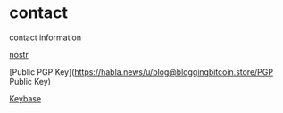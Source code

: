 # contact
contact information



[nostr](https://snort.social/nprofile1qqs8t0er2vdwn7vvv2v4hgr3j8jg36k5wkt4xuwk847l634auxl639gprpmhxue69uhhyetvv9ujucm4wfex2mn59en8j6f0qythwumn8ghj7un9d3shjtnswf5k6ctv9ehx2ap0qyg8wumn8ghj7mn0wd68ytnddakj78yyqka)

[Public PGP Key](https://habla.news/u/blog@bloggingbitcoin.store/PGP Public Key)

[Keybase](https://keybase.io/bloggingbitcoin)

